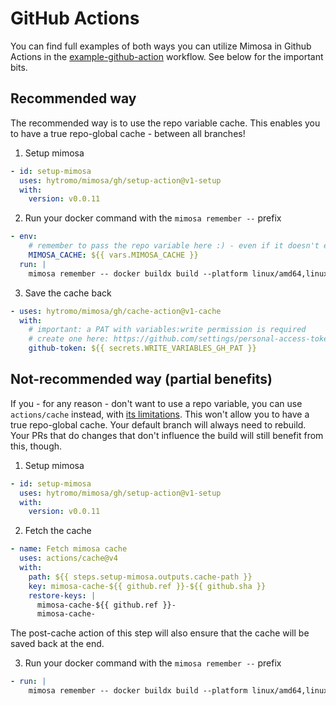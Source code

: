 # GitHub Actions

You can find full examples of both ways you can utilize Mimosa in Github Actions in the [example-github-action](./example-github-action.yml) workflow. See below for the important bits.

## Recommended way

The recommended way is to use the repo variable cache. This enables you to have a true repo-global cache - between all branches!

1. Setup mimosa

```yaml
- id: setup-mimosa
  uses: hytromo/mimosa/gh/setup-action@v1-setup
  with:
    version: v0.0.11
```

2. Run your docker command with the `mimosa remember --` prefix

```yaml
- env:
    # remember to pass the repo variable here :) - even if it doesn't exist yet
    MIMOSA_CACHE: ${{ vars.MIMOSA_CACHE }}
  run: |
    mimosa remember -- docker buildx build --platform linux/amd64,linux/arm64 --push -t hytromo/mimosa-testing:${{ github.sha }} .
```

3. Save the cache back

```yaml
- uses: hytromo/mimosa/gh/cache-action@v1-cache
  with:
    # important: a PAT with variables:write permission is required
    # create one here: https://github.com/settings/personal-access-tokens and add it to your repo secrets
    github-token: ${{ secrets.WRITE_VARIABLES_GH_PAT }}
```

## Not-recommended way (partial benefits)

If you - for any reason - don't want to use a repo variable, you can use `actions/cache` instead, with [its limitations](https://docs.github.com/en/actions/reference/dependency-caching-reference#restrictions-for-accessing-a-cache). This won't allow you to have a true repo-global cache. Your default branch will always need to rebuild. Your PRs that do changes that don't influence the build will still benefit from this, though.

1. Setup mimosa

```yaml
- id: setup-mimosa
  uses: hytromo/mimosa/gh/setup-action@v1-setup
  with:
    version: v0.0.11
```

2. Fetch the cache
  
```yaml
- name: Fetch mimosa cache
  uses: actions/cache@v4
  with:
    path: ${{ steps.setup-mimosa.outputs.cache-path }}
    key: mimosa-cache-${{ github.ref }}-${{ github.sha }}
    restore-keys: |
      mimosa-cache-${{ github.ref }}-
      mimosa-cache-
```

The post-cache action of this step will also ensure that the cache will be saved back at the end.

3. Run your docker command with the `mimosa remember --` prefix

```yaml
- run: |
    mimosa remember -- docker buildx build --platform linux/amd64,linux/arm64 --push -t hytromo/mimosa-testing:${{ github.sha }} .
```